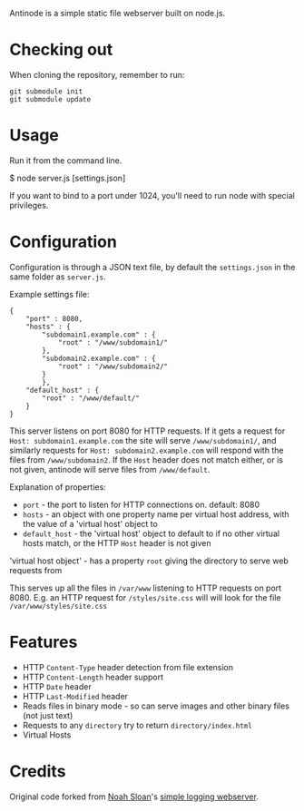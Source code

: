 Antinode is a simple static file webserver built on node.js.

# Checking out

When cloning the repository, remember to run:

    git submodule init
    git submodule update

# Usage

Run it from the command line. 

   $ node server.js [settings.json]

If you want to bind to a port under 1024, you'll need to run node with special
privileges.

# Configuration

Configuration is through a JSON text file, by default the `settings.json` in
the same folder as `server.js`.

Example settings file:

    {
        "port" : 8080,
        "hosts" : {
            "subdomain1.example.com" : { 
                "root" : "/www/subdomain1/"
            },
            "subdomain2.example.com" : {
                "root" : "/www/subdomain2/"
            }
            },
        "default_host" : {
            "root" : "/www/default/"
        }
    }

This server listens on port 8080 for HTTP requests.
If it gets a request for `Host: subdomain1.example.com` the site will serve
`/www/subdomain1/`, and similarly requests for `Host: subdomain2.example.com`
will respond with the files from `/www/subdomain2`. If the `Host` header does
not match either, or is not given, antinode will serve files from
`/www/default`.

Explanation of properties:

- `port` - the port to listen for HTTP connections on. default: 8080
- `hosts` - an object with one property name per virtual host address, with the value of a 'virtual host' object to 
- `default_host` - the 'virtual host' object to default to if no other virtual hosts match, or the HTTP `Host` header is not given

'virtual host object' - has a property `root` giving the directory to serve
   web requests from


This serves up all the files in `/var/www` listening to HTTP requests on port 8080.
E.g. an HTTP request for `/styles/site.css` will will look for the file `/var/www/styles/site.css`

# Features

- HTTP `Content-Type` header detection from file extension
- HTTP `Content-Length` header support
- HTTP `Date` header
- HTTP `Last-Modified` header
- Reads files in binary mode - so can serve images and other binary files (not just text)
- Requests to any `directory` try to return `directory/index.html`
- Virtual Hosts

# Credits

Original code forked from [Noah Sloan](http://github.com/iamnoah)'s [simple logging webserver](http://gist.github.com/246761).
